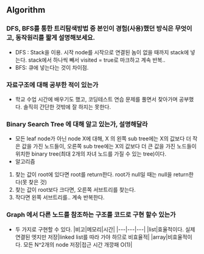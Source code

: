 ## Algorithm

### DFS, BFS를 통한 트리탐색방법 중 본인이 경험(사용)했던 방식은 무엇이고, 동작원리를 짧게 설명해보세요.

-   DFS : Stack을 이용. 시작 node를 시작으로 연결된 놈이 없을 때까지 stack에 넣는다. stack에서 하나씩 빼서 visited = true로 마크하고 계속 반복..
-   BFS: 큐에 넣는다는 것이 차이점.

### 자료구조에 대해 공부한 적이 있는가

-   학교 수업 시간에 배우기도 했고, 코딩테스트 연습 문제를 풀면서 찾아가며 공부했다. 솔직히 간단한 것밖에 잘 하지는 못한다.

### Binary Search Tree 에 대해 알고 있는가, 설명해달라

-   모든 leaf node가 아닌 node X에 대해, X 의 왼쪽 sub tree에는 X의 값보다 더 작은 값을 가진 노드들이, 오른쪽 sub tree에는 X의 값보다 더 큰 값을 가진 노드들이 위치한 binary tree(최대 2개의 자녀 노드를 가질 수 있는 tree)이다.
-   알고리즘

1. 찾는 값이 root에 있다면 root를 return한다. root가 null일 때는 null을 return한다(못 찾은 것)
2. 찾는 값이 root보다 크다면, 오른쪽 서브트리를 찾는다.
3. 작다면 왼쪽 서브트리를.. 계속 반복한다.

### Graph 에서 다른 노드를 참조하는 구조를 코드로 구현 할수 있는가

-   두 가지로 구현할 수 있다.
    |비고|메모리|시간|
    |---|---|---|
    |list|효율적이다. 실제 연결된 엣지만 저장|linked list를 따라 가야 하므로 비효율적|
    |array|비효율적이다. 모든 N^2개의 node 저장|접근 시간 개깡패 O(1)|
